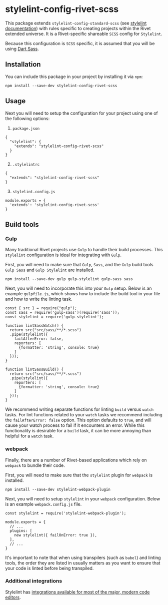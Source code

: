# stylelint-config-rivet-scss
This package extends `stylelint-config-standard-scss` (see [stylelint documentation](https://stylelint.io/user-guide/configure#extends)) with rules specific to creating projects within the Rivet extended universe. It is a Rivet-specific shareable `SCSS` config for `Stylelint`.

Because this configuration is `SCSS` specific, it is assumed that you will be using [Dart Sass](https://sass-lang.com/dart-sass).

## Installation

You can include this package in your project by installing it via `npm`:
```
npm install --save-dev stylelint-config-rivet-scss
```

## Usage

Next you will need to setup the configuration for your project using one of the following options:

1. `package.json`

```
{
  "stylelint": {
    "extends": "stylelint-config-rivet-scss"
  }
}
```

2. `.stylelintrc`

```
{
  "extends": "stylelint-config-rivet-scss"
}
```

3. `stylelint.config.js`

```
module.exports = {
  'extends': 'stylelint-config-rivet-scss'
}
```

## Build tools

### Gulp
Many traditional Rivet projects use `Gulp` to handle their build processes. This `stylelint` configuration is ideal for integrating with `Gulp`.

First, you will need to make sure that `Gulp`, `Sass`, and the `Gulp` build tools `Gulp Sass` and `Gulp Stylelint` are installed.

```
npm install --save-dev gulp gulp-stylelint gulp-sass sass
```

Next, you will need to incorporate this into your `Gulp` setup. Below is an example `gulpfile.js`, which shows how to include the build tool in your file and how to write the linting task.

```
const { src } = require("gulp");
const sass = require('gulp-sass')(require('sass'));
const stylelint = require('gulp-stylelint');

function lintSassWatch() {
  return src("src/sass/**/*.scss")
  .pipe(stylelint({
    failAfterError: false,
    reporters: [
      {formatter: 'string', console: true}
    ]
  }));
}

function lintSassBuild() {
  return src("src/sass/**/*.scss")
  .pipe(stylelint({
    reporters: [
      {formatter: 'string', console: true}
    ]
  }));
}

```

We recommend writing separate functions for linting `build` versus `watch` tasks. For lint functions related to your `watch` tasks we recommend including the `failAfterError: false` option. This option defaults to `true`, and will cause your watch process to fail if it encounters an error. While this functionality is desirable for a `build` task, it can be more annoying than helpful for a `watch` task.

### webpack
Finally, there are a number of Rivet-based applications which rely on `webpack` to bundle their code.

First, you will need to make sure that the `stylelint` plugin for `webpack` is installed.

```
npm install --save-dev stylelint-webpack-plugin
```

Next, you will need to setup `stylelint` in your `webpack` configuration. Below is an example `webpack.config.js` file.

```
const stylelint = require('stylelint-webpack-plugin');
 
module.exports = {
  // ...
  plugins: [
    new stylelint({ failOnError: true }),
  ],
  // ...
}

```

It's important to note that when using transpilers (such as `babel`) and linting tools, the order they are listed in usually matters as you want to ensure that your code is linted before being transpiled.

### Additional integrations

Stylelint has [integrations available for most of the major, modern code editors](https://stylelint.io/user-guide/integrations/editor).